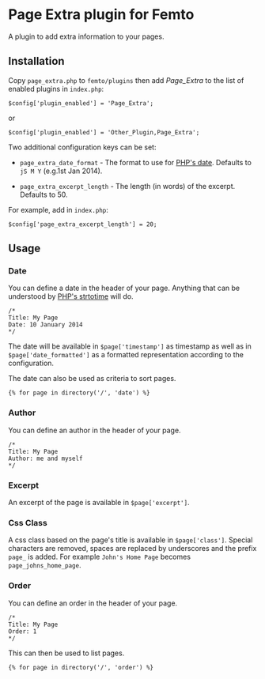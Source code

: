 Page Extra plugin for Femto
===========================

A plugin to add extra information to your pages.

Installation
------------
Copy `page_extra.php` to `femto/plugins` then add <em>Page_Extra</em> to the
list of enabled plugins in `index.php`:

    $config['plugin_enabled'] = 'Page_Extra';

or

    $config['plugin_enabled'] = 'Other_Plugin,Page_Extra';

Two additional configuration keys can be set:

* `page_extra_date_format` - The format to use for [PHP's
date](http://php.net/manual/en/function.date.php). Defaults to `jS M Y` (e.g.1st
Jan 2014).

* `page_extra_excerpt_length` - The length (in words) of the excerpt. Defaults
to 50.

For example, add in `index.php`:

    $config['page_extra_excerpt_length'] = 20;

Usage
-----

### Date
You can define a date in the header of your page. Anything that can be
understood by [PHP's strtotime](http://php.net/manual/en/function.strtotime.php)
will do.

    /*
    Title: My Page
    Date: 10 January 2014
    */

The date will be available in `$page['timestamp']` as timestamp as well as in
`$page['date_formatted']` as a formatted representation according to the
configuration.

The date can also be used as criteria to sort pages.

    {% for page in directory('/', 'date') %}

### Author
You can define an author in the header of your page.

    /*
    Title: My Page
    Author: me and myself
    */

### Excerpt
An excerpt of the page is available in `$page['excerpt']`.

### Css Class
A css class based on the page's title is available in `$page['class']`. Special 
characters are removed, spaces are replaced by underscores and the prefix
`page_` is added. For example `John's Home Page` becomes `page_johns_home_page`.

### Order
You can define an order in the header of your page.

    /*
    Title: My Page
    Order: 1
    */

This can then be used to list pages.

    {% for page in directory('/', 'order') %}
